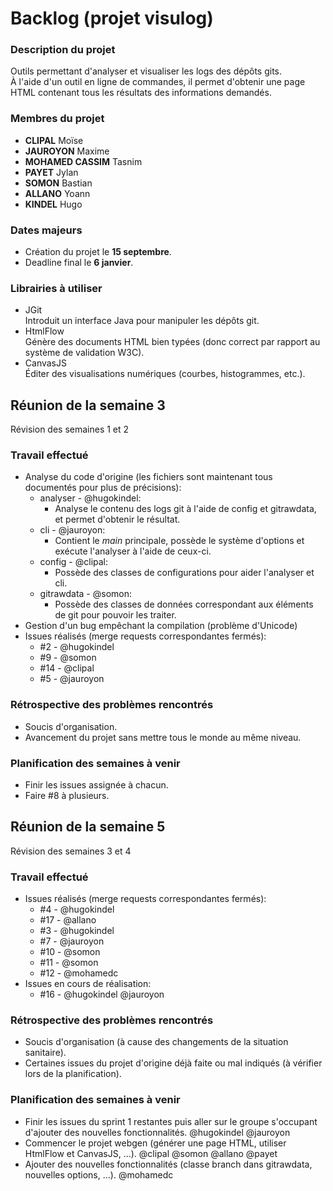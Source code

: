 # Backlog (projet visulog)

### Description du projet

Outils permettant d'analyser et visualiser les logs des dépôts gits.  
À l'aide d'un outil en ligne de commandes, il permet d'obtenir une page HTML contenant tous les résultats des informations demandés.

### Membres du projet

- **CLIPAL** Moïse
- **JAUROYON** Maxime
- **MOHAMED CASSIM** Tasnim
- **PAYET** Jylan
- **SOMON** Bastian
- **ALLANO** Yoann
- **KINDEL** Hugo

### Dates majeurs

- Création du projet le **15 septembre**.
- Deadline final le **6 janvier**.

### Librairies à utiliser

- JGit  
Introduit un interface Java pour manipuler les dépôts git.
- HtmlFlow  
Génère des documents HTML bien typées (donc correct par rapport au système de validation W3C).
- CanvasJS  
Éditer des visualisations numériques (courbes, histogrammes, etc.).

## Réunion de la semaine 3

Révision des semaines 1 et 2

### Travail effectué

- Analyse du code d'origine (les fichiers sont maintenant tous documentés pour plus de précisions):
	- analyser - @hugokindel:
		- Analyse le contenu des logs git à l'aide de config et gitrawdata, et permet d'obtenir le résultat.
	- cli - @jauroyon:
		- Contient le *main* principale, possède le système d'options et exécute l'analyser à l'aide de ceux-ci.
	- config - @clipal:
		- Possède des classes de configurations pour aider l'analyser et cli.
	- gitrawdata - @somon:
		- Possède des classes de données correspondant aux éléments de git pour pouvoir les traiter.
- Gestion d'un bug empêchant la compilation (problème d'Unicode)
- Issues réalisés (merge requests correspondantes fermés):
	- #2 - @hugokindel
	- #9 - @somon
	- #14 - @clipal
	- #5 - @jauroyon

### Rétrospective des problèmes rencontrés

- Soucis d'organisation.
- Avancement du projet sans mettre tous le monde au même niveau.

### Planification des semaines à venir

- Finir les issues assignée à chacun.
- Faire #8 à plusieurs.

## Réunion de la semaine 5

Révision des semaines 3 et 4

### Travail effectué

- Issues réalisés (merge requests correspondantes fermés):
	- #4 - @hugokindel
	- #17 - @allano
	- #3 - @hugokindel
	- #7 - @jauroyon
	- #10 - @somon
	- #11 - @somon
	- #12 - @mohamedc
- Issues en cours de réalisation:
	- #16 - @hugokindel @jauroyon

### Rétrospective des problèmes rencontrés

- Soucis d'organisation (à cause des changements de la situation sanitaire).
- Certaines issues du projet d'origine déjà faite ou mal indiqués (à vérifier lors de la planification).

### Planification des semaines à venir

- Finir les issues du sprint 1 restantes puis aller sur le groupe s'occupant d'ajouter des nouvelles fonctionnalités. @hugokindel @jauroyon
- Commencer le projet webgen (générer une page HTML, utiliser HtmlFlow et CanvasJS, ...). @clipal @somon @allano @payet
- Ajouter des nouvelles fonctionnalités (classe branch dans gitrawdata, nouvelles options, ...). @mohamedc
